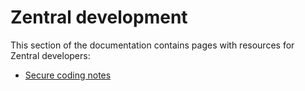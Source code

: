 # Zentral development

This section of the documentation contains pages with resources for Zentral developers:

 * [Secure coding notes](./secure-coding)
